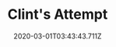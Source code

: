 ---
templateKey: blog-post
featuredpost: false
date: 2020-03-01T03:43:43.711Z
featuredimage: /img/quest_bg3.png
imgBg: quest_bg3
title: Clint's Attempt
description: Clint wants you to give Emily an amethyst. He wants you to tell her it's from him.
reward: 1 Friendship heart with Emily
tags:
  - Mail Winter 6 Bring Emily an Amethyst.
---